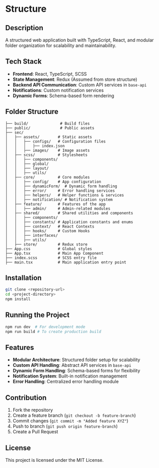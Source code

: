 # Structure

## Description
A structured web application built with TypeScript, React, and modular folder organization for scalability and maintainability.

## Tech Stack
- **Frontend**: React, TypeScript, SCSS
- **State Management**: Redux (Assumed from store structure)
- **Backend API Communication**: Custom API services in `base-api`
- **Notifications**: Custom notification services
- **Dynamic Forms**: Schema-based form rendering

## Folder Structure
```
├── build/              # Build files
├── public/             # Public assets
├── sec/
│   ├── assets/        # Static assets
│   │   ├── configs/   # Configuration files
│   │   │   ├── index.json
│   │   ├── images/    # Image assets
│   ├── scss/          # Stylesheets
│   │   ├── components/
│   │   ├── global/
│   │   ├── layout/
│   │   ├── utils/
│   ├── core/          # Core modules
│   │   ├── config/    # App configuration
│   │   ├── dynamicForm/  # Dynamic form handling
│   │   ├── error/     # Error handling services
│   │   ├── helpers/   # Helper functions & services
│   │   ├── notification/ # Notification system
│   ├── feature/       # Features of the app
│   │   ├── admin/     # Admin-related modules
│   ├── shared/        # Shared utilities and components
│   │   ├── components/
│   │   ├── constants/ # Application constants and enums
│   │   ├── context/   # React Contexts
│   │   ├── hooks/     # Custom Hooks
│   │   ├── interfaces/
│   │   ├── utils/
│   ├── store/         # Redux store
├── App.css            # Global styles
├── App.tsx            # Main App Component
├── index.scss         # SCSS entry file
├── main.tsx           # Main application entry point
```

## Installation
```sh
git clone <repository-url>
cd <project-directory>
npm install
```

## Running the Project
```sh
npm run dev  # For development mode
npm run build # To create production build
```

## Features
- **Modular Architecture**: Structured folder setup for scalability
- **Custom API Handling**: Abstract API services in `base-api`
- **Dynamic Form Handling**: Schema-based forms for flexibility
- **Notification System**: Built-in notification management
- **Error Handling**: Centralized error handling module

## Contribution
1. Fork the repository
2. Create a feature branch (`git checkout -b feature-branch`)
3. Commit changes (`git commit -m "Added feature XYZ"`)
4. Push to branch (`git push origin feature-branch`)
5. Create a Pull Request

## License
This project is licensed under the MIT License.

